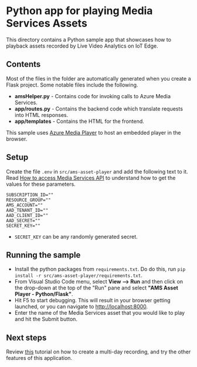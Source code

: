 # Python app for playing Media Services Assets

This directory contains a Python sample app that showcases how to playback assets recorded by Live Video Analytics on IoT Edge.

## Contents

Most of the files in the folder are automatically generated when you create a Flask project. Some notable files include the following.

* **amsHelper.py** - Contains code for invoking calls to Azure Media Services.
* **app/routes.py** - Contains the backend code which translate requests into HTML responses.
* **app/templates** - Contains the HTML for the frontend.

This sample uses [Azure Media Player](https://aka.ms/azuremediaplayer) to host an embedded player in the browser.

## Setup

Create the file `.env` in `src/ams-asset-player` and add the following text to it. Read [How to access Media Services API](https://docs.microsoft.com/en-us/azure/media-services/latest/access-api-howto) to understand how to get the values for these parameters.

```env
SUBSCRIPTION_ID=""
RESOURCE_GROUP=""
AMS_ACCOUNT=""
AAD_TENANT_ID=""
AAD_CLIENT_ID=""
AAD_SECRET=""
SECRET_KEY=""
```

- `SECRET_KEY` can be any randomly generated secret.

## Running the sample

* Install the python packages from `requirements.txt`. Do do this, run `pip install -r src/ams-asset-player/requirements.txt`.
* From Visual Studio Code menu, select **View --> Run** and then click on the drop-down at the top of the "Run" pane and select **"AMS Asset Player - Python/Flask"**.
* Hit F5 to start debugging. This will result in your browser getting launched, or you can navigate to [http://localhost:8000]().
* Enter the name of the Media Services asset that you would like to play and hit the Submit button.

## Next steps

Review [this](https://docs.microsoft.com/azure/media-services/live-video-analytics-edge/playback-multi-day-recordings-tutorial) tutorial on how to create a multi-day recording, and try the other features of this application.
